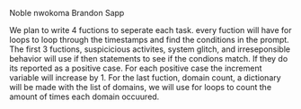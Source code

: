 Noble nwokoma
Brandon Sapp




We plan to write 4 fuctions to seperate each task. every fuction will have for loops to loop through the timestamps 
and find the conditions in the prompt. The first 3 fuctions, suspicicious activites, system glitch, and irreseponsible behavior will use 
if then statements to see if the condions match. If they do its reported as a positive case. For each positive case the increment variable will increase by 1. For the last fuction, domain count, a dictionary will be made with the list of domains, we will use for loops to count the amount of times each domain occuured.  
